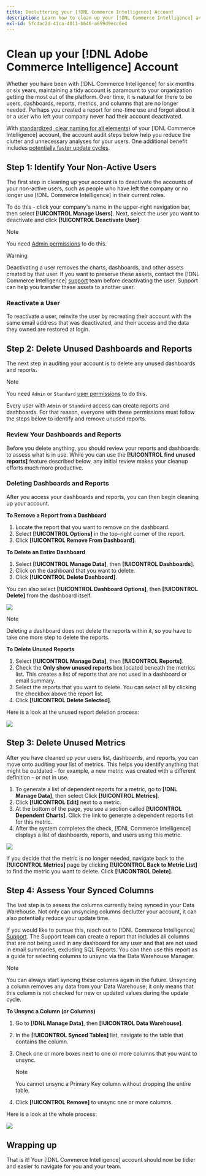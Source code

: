 ```yaml
---
title: Decluttering your [!DNL Commerce Intelligence] Account
description: Learn how to clean up your [!DNL Commerce Intelligence] account.
exl-id: 5fcdac2d-41ca-4011-b646-a699d9ecc6e4
---
```

# Clean up your [!DNL Adobe Commerce Intelligence] Account

Whether you have been with [!DNL Commerce Intelligence] for six months or six years, maintaining a tidy account is paramount to your organization getting the most out of the platform. Over time, it is natural for there to be users, dashboards, reports, metrics, and columns that are no longer needed. Perhaps you created a report for one-time use and forgot about it or a user who left your company never had their account deactivated.

With [standardized, clear naming for all elements](../best-practices/naming-elements.md)) of your [!DNL Commerce Intelligence] account, the account audit steps below help you reduce the clutter and unnecessary analyses for your users. One additional benefit includes [potentially faster update cycles](../best-practices/reduce-update-cycle-time.md).

## Step 1: Identify Your Non-Active Users

The first step in cleaning up your account is to deactivate the accounts of your non-active users, such as people who have left the company or no longer use [!DNL Commerce Intelligence] in their current roles.

To do this - click your company's name in the upper-right navigation bar, then select **[!UICONTROL Manage Users]**. Next, select the user you want to deactivate and click **[!UICONTROL Deactivate User]**. 

>[!NOTE]
>
>You need [Admin permissions](../administrator/user-management/user-management.md) to do this.

>[!WARNING]
>
>Deactivating a user removes the charts, dashboards, and other assets created by that user. If you want to preserve these assets, contact the [!DNL Commerce Intelligence] [support](../guide-overview.md#Submitting-a-Support-Ticket) team before deactivating the user. Support can help you transfer these assets to another user.

### Reactivate a User

To reactivate a user, reinvite the user by recreating their account with the same email address that was deactivated, and their access and the data they owned are restored at login.

## Step 2: Delete Unused Dashboards and Reports

The next step in auditing your account is to delete any unused dashboards and reports. 

>[!NOTE]
>
>You need `Admin` or `Standard` [user permissions](../administrator/user-management/user-management.md) to do this.

Every user with `Admin` or `Standard` access can create reports and dashboards. For that reason, everyone with these permissions must follow the steps below to identify and remove unused reports.

### Review Your Dashboards and Reports

Before you delete anything, you should review your reports and dashboards to assess what is in use. While you can use the **[!UICONTROL find unused reports]** feature described below, any initial review makes your cleanup efforts much more productive.

### Deleting Dashboards and Reports

After you access your dashboards and reports, you can then begin cleaning up your account.

**To Remove a Report from a Dashboard**

1. Locate the report that you want to remove on the dashboard.
1. Select **[!UICONTROL Options]** in the top-right corner of the report.
1. Click **[!UICONTROL Remove From Dashboard]**.

**To Delete an Entire Dashboard**

1. Select **[!UICONTROL Manage Data]**, then **[!UICONTROL Dashboards**].
1. Click on the dashboard that you want to delete.
1. Click **[!UICONTROL Delete Dashboard]**.

You can also select **[!UICONTROL Dashboard Options]**, then **[!UICONTROL Delete]** from the dashboard itself.

![](../../mbi/assets/Delete_from_dashboard.png)

>[!NOTE]
>
>Deleting a dashboard does not delete the reports within it, so you have to take one more step to delete the reports.

**To Delete Unused Reports**

1. Select **[!UICONTROL Manage Data]**, then **[!UICONTROL Reports]**.
1. Check the **Only show unused reports** box located beneath the metrics list. This creates a list of reports that are not used in a dashboard or email summary.
1. Select the reports that you want to delete. You can select all by clicking the checkbox above the report list.
1. Click **[!UICONTROL Delete Selected]**.

Here is a look at the unused report deletion process:

![](../../mbi/assets/unused_reports.png)

## Step 3: Delete Unused Metrics

After you have cleaned up your users list, dashboards, and reports, you can move onto auditing your list of metrics. This helps you identify anything that might be outdated - for example, a new metric was created with a different definition - or not in use.

1. To generate a list of dependent reports for a metric, go to **[!DNL Manage Data]**, then select Click **[!UICONTROL Metrics]**.
1. Click **[!UICONTROL Edit]** next to a metric.
1. At the bottom of the page, you see a section called **[!UICONTROL Dependent Charts]**. Click the link to generate a dependent reports list for this metric.
1. After the system completes the check, [!DNL Commerce Intelligence] displays a list of dashboards, reports, and users using this metric.

![](../../mbi/assets/report_dependecies.png)

If you decide that the metric is no longer needed, navigate back to the **[!UICONTROL Metrics]** page by clicking **[!UICONTROL Back to Metric List]** to find the metric you want to delete. Click **[!UICONTROL Delete]**.

## Step 4: Assess Your Synced Columns

The last step is to assess the columns currently being synced in your Data Warehouse. Not only can unsyncing columns declutter your account, it can also potentially reduce your update time.

If you would like to pursue this, reach out to [!DNL Commerce Intelligence] [Support](../guide-overview.md#Submitting-a-Support-Ticket). The Support team can create a report that includes all columns that are not being used in any dashboard for any user and that are not used in email summaries, excluding SQL Reports. You can then use this report as a guide for selecting columns to unsync via the Data Warehouse Manager.

>[!NOTE]
>
>You can always start syncing these columns again in the future. Unsyncing a column removes any data from your Data Warehouse; it only means that this column is not checked for new or updated values during the update cycle.

**To Unsync a Column (or Columns)**

1. Go to **[!DNL Manage Data]**, then **[!UICONTROL Data Warehouse]**.
1. In the **[!UICONTROL Synced Tables]** list, navigate to the table that contains the column.
1. Check one or more boxes next to one or more columns that you want to unsync. 
   >[!NOTE]
   >
   >You cannot unsync a Primary Key column without dropping the entire table.

1. Click **[!UICONTROL Remove]** to unsync one or more columns.

Here is a look at the whole process:

![](../../mbi/assets/drop_column.png)

## Wrapping up

That is it! Your [!DNL Commerce Intelligence] account should now be tidier and easier to navigate for you and your team.
